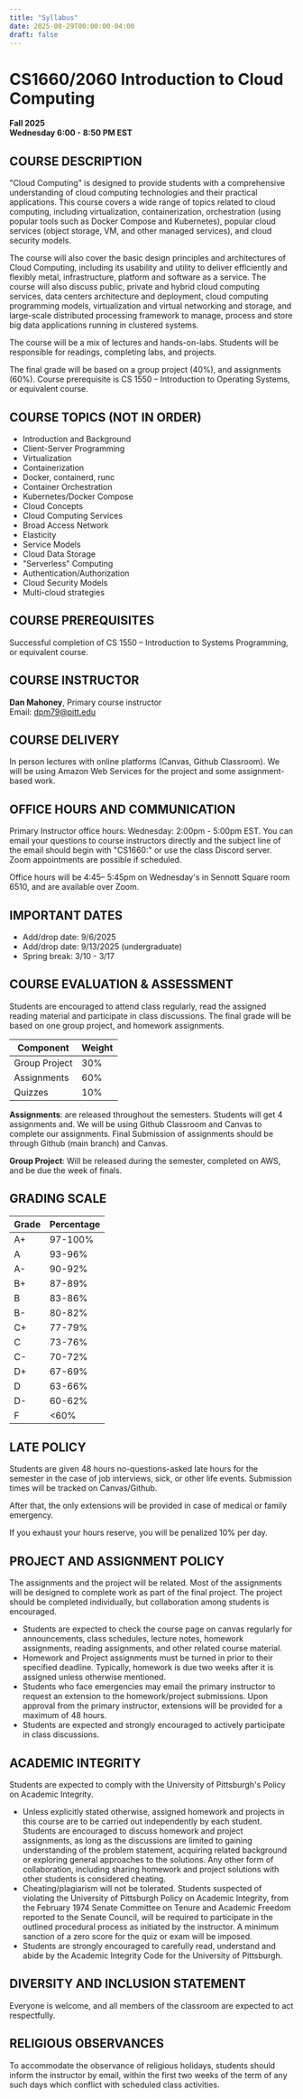 ```yaml
---
title: "Syllabus"
date: 2025-08-29T00:00:00-04:00
draft: false
---
```


# CS1660/2060 Introduction to Cloud Computing
**Fall 2025**  
**Wednesday 6:00 - 8:50 PM EST**

## COURSE DESCRIPTION

"Cloud Computing" is designed to provide students with a comprehensive understanding of cloud computing technologies and their practical applications. This course covers a wide range of topics related to cloud computing, including virtualization, containerization, orchestration (using popular tools such as Docker Compose and Kubernetes), popular cloud services (object storage, VM, and other managed services), and cloud security models.

The course will also cover the basic design principles and architectures of Cloud Computing, including its usability and utility to deliver efficiently and flexibly metal, infrastructure, platform and software as a service. The course will also discuss public, private and hybrid cloud computing services, data centers architecture and deployment, cloud computing programming models, virtualization and virtual networking and storage, and large-scale distributed processing framework to manage, process and store big data applications running in clustered systems.

The course will be a mix of lectures and hands-on-labs. Students will be responsible for readings, completing labs, and projects.

The final grade will be based on a group project (40%), and assignments (60%). Course prerequisite is CS 1550 – Introduction to Operating Systems, or equivalent course.

## COURSE TOPICS (NOT IN ORDER)

- Introduction and Background
- Client-Server Programming
- Virtualization
- Containerization
- Docker, containerd, runc
- Container Orchestration
- Kubernetes/Docker Compose
- Cloud Concepts
- Cloud Computing Services
- Broad Access Network
- Elasticity
- Service Models
- Cloud Data Storage
- "Serverless" Computing
- Authentication/Authorization
- Cloud Security Models
- Multi-cloud strategies

## COURSE PREREQUISITES

Successful completion of CS 1550 – Introduction to Systems Programming, or equivalent course.

## COURSE INSTRUCTOR

**Dan Mahoney**, Primary course instructor  
Email: dpm79@pitt.edu

## COURSE DELIVERY

In person lectures with online platforms (Canvas, Github Classroom). We will be using Amazon Web Services for the project and some assignment-based work.

## OFFICE HOURS AND COMMUNICATION

Primary Instructor office hours: Wednesday: 2:00pm - 5:00pm EST. You can email your questions to course instructors directly and the subject line of the email should begin with "CS1660:" or use the class Discord server. Zoom appointments are possible if scheduled.

Office hours will be 4:45– 5:45pm on Wednesday's in Sennott Square room 6510, and are available over Zoom.

## IMPORTANT DATES

- Add/drop date: 9/6/2025
- Add/drop date: 9/13/2025 (undergraduate)
- Spring break: 3/10 - 3/17

## COURSE EVALUATION & ASSESSMENT

Students are encouraged to attend class regularly, read the assigned reading material and participate in class discussions. The final grade will be based on one group project, and homework assignments.

| Component | Weight |
|-----------|---------|
| Group Project | 30% |
| Assignments | 60% |
| Quizzes | 10% |

**Assignments**: are released throughout the semesters. Students will get 4 assignments and. We will be using Github Classroom and Canvas to complete our assignments. Final Submission of assignments should be through Github (main branch) and Canvas.

**Group Project**: Will be released during the semester, completed on AWS, and be due the week of finals.

## GRADING SCALE

| Grade | Percentage |
|-------|------------|
| A+ | 97-100% |
| A | 93-96% |
| A- | 90-92% |
| B+ | 87-89% |
| B | 83-86% |
| B- | 80-82% |
| C+ | 77-79% |
| C | 73-76% |
| C- | 70-72% |
| D+ | 67-69% |
| D | 63-66% |
| D- | 60-62% |
| F | <60% |

## LATE POLICY

Students are given 48 hours no-questions-asked late hours for the semester in the case of job interviews, sick, or other life events. Submission times will be tracked on Canvas/Github.

After that, the only extensions will be provided in case of medical or family emergency.

If you exhaust your hours reserve, you will be penalized 10% per day.

## PROJECT AND ASSIGNMENT POLICY

The assignments and the project will be related. Most of the assignments will be designed to complete work as part of the final project. The project should be completed individually, but collaboration among students is encouraged.

- Students are expected to check the course page on canvas regularly for announcements, class schedules, lecture notes, homework assignments, reading assignments, and other related course material.
- Homework and Project assignments must be turned in prior to their specified deadline. Typically, homework is due two weeks after it is assigned unless otherwise mentioned.
- Students who face emergencies may email the primary instructor to request an extension to the homework/project submissions. Upon approval from the primary instructor, extensions will be provided for a maximum of 48 hours.
- Students are expected and strongly encouraged to actively participate in class discussions.

## ACADEMIC INTEGRITY

Students are expected to comply with the University of Pittsburgh's Policy on Academic Integrity.

- Unless explicitly stated otherwise, assigned homework and projects in this course are to be carried out independently by each student. Students are encouraged to discuss homework and project assignments, as long as the discussions are limited to gaining understanding of the problem statement, acquiring related background or exploring general approaches to the solutions. Any other form of collaboration, including sharing homework and project solutions with other students is considered cheating.
- Cheating/plagiarism will not be tolerated. Students suspected of violating the University of Pittsburgh Policy on Academic Integrity, from the February 1974 Senate Committee on Tenure and Academic Freedom reported to the Senate Council, will be required to participate in the outlined procedural process as initiated by the instructor. A minimum sanction of a zero score for the quiz or exam will be imposed.
- Students are strongly encouraged to carefully read, understand and abide by the Academic Integrity Code for the University of Pittsburgh.

## DIVERSITY AND INCLUSION STATEMENT

Everyone is welcome, and all members of the classroom are expected to act respectfully.

## RELIGIOUS OBSERVANCES

To accommodate the observance of religious holidays, students should inform the instructor by email, within the first two weeks of the term of any such days which conflict with scheduled class activities.

